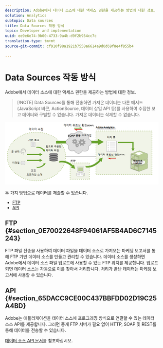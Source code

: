 ```yaml
---
description: Adobe에서 데이터 소스에 대한 액세스 권한을 제공하는 방법에 대한 정보.
solution: Analytics
subtopic: Data sources
title: Data Sources 작동 방식
topic: Developer and implementation
uuid: ee9e6e74-9b00-4733-9a4b-d9f2b954cc7c
translation-type: tm+mt
source-git-commit: cf910f98a1921b7558a6614a9d0d69f8e4f855b4

---
```



# Data Sources 작동 방식

Adobe에서 데이터 소스에 대한 액세스 권한을 제공하는 방법에 대한 정보.

> [!NOTE] Data Sources를 통해 전송하면 가져온 데이터는 다른 메서드(JavaScript 비콘, ActionSource, 데이터 삽입 API 등)를 사용하여 수집한 보고 데이터와 구별할 수 없습니다. 가져온 데이터는 삭제할 수 없습니다.

![](assets/data_sources_overview.png)

두 가지 방법으로 데이터를 제출할 수 있습니다.

* [FTP](/help/import/c-data-sources/datasrc-how-data-sources-works.md#section_0E70022648F94061AF5B4AD6C7145243)
* [API](/help/import/c-data-sources/datasrc-how-data-sources-works.md#section_65DACC9CE00C437BBFDD02D19C25A4BD)

## FTP {#section_0E70022648F94061AF5B4AD6C7145243}

FTP 파일 전송을 사용하여 데이터 파일을 데이터 소스로 가져오는 마케팅 보고서를 통해 FTP 기반 데이터 소스를 만들고 관리할 수 있습니다. 데이터 소스를 생성하면 Adobe에서 데이터 소스 파일 업로드에 사용할 수 있는 FTP 위치를 제공합니다. 업로드되면 데이터 소스는 자동으로 이를 찾아서 처리합니다. 처리가 끝난 데이터는 마케팅 보고서에 사용할 수 있습니다.

## API {#section_65DACC9CE00C437BBFDD02D19C25A4BD}

Adobe는 애플리케이션을 데이터 소스에 프로그래밍 방식으로 연결할 수 있는 데이터 소스 API를 제공합니다. 그러면 중개 FTP 서버가 필요 없이 HTTP, SOAP 및 REST를 통해 데이터를 전송할 수 있습니다. 

[데이터 소스 API 문서](https://github.com/AdobeDocs/analytics-1.4-apis/tree/master/docs/data-sources-api)를 참조하십시오.
